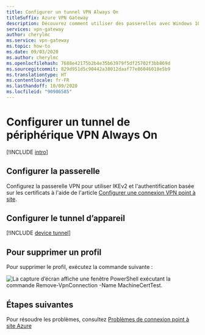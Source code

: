 ```yaml
---
title: Configurer un tunnel VPN Always On
titleSuffix: Azure VPN Gateway
description: Découvrez comment utiliser des passerelles avec Windows 10 Always On pour établir et configurer des tunnels d’appareils permanents vers Azure.
services: vpn-gateway
author: cherylmc
ms.service: vpn-gateway
ms.topic: how-to
ms.date: 09/03/2020
ms.author: cherylmc
ms.openlocfilehash: 7688e42175b2b4e35b63979f5df25702f3bb869d
ms.sourcegitcommit: 829d951d5c90442a38012daaf77e86046018e5b9
ms.translationtype: HT
ms.contentlocale: fr-FR
ms.lasthandoff: 10/09/2020
ms.locfileid: "90986585"
---
```

# <a name="configure-an-always-on-vpn-device-tunnel"></a>Configurer un tunnel de périphérique VPN Always On

[!INCLUDE [intro](../../includes/vpn-gateway-vwan-always-on-intro.md)]

## <a name="configure-the-gateway"></a>Configurer la passerelle

Configurez la passerelle VPN pour utiliser IKEv2 et l'authentification basée sur les certificats à l'aide de l'article [Configurer une connexion VPN point à site](vpn-gateway-howto-point-to-site-resource-manager-portal.md).

## <a name="configure-the-device-tunnel"></a>Configurer le tunnel d’appareil

[!INCLUDE [device tunnel](../../includes/vpn-gateway-vwan-always-on-device.md)]

## <a name="to-remove-a-profile"></a>Pour supprimer un profil

Pour supprimer le profil, exécutez la commande suivante :

![La capture d’écran affiche une fenêtre PowerShell exécutant la commande Remove-VpnConnection -Name MachineCertTest.](./media/vpn-gateway-howto-always-on-device-tunnel/cleanup.png)

## <a name="next-steps"></a>Étapes suivantes

Pour résoudre les problèmes, consultez [Problèmes de connexion point à site Azure](vpn-gateway-troubleshoot-vpn-point-to-site-connection-problems.md)

